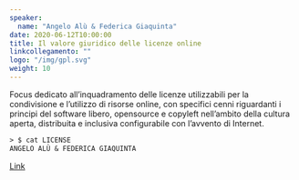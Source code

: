 ```yaml
---
speaker:
  name: "Angelo Alù & Federica Giaquinta"
date: 2020-06-12T10:00:00
title: Il valore giuridico delle licenze online
linkcollegamento: ""
logo: "/img/gpl.svg"
weight: 10
---
```


Focus dedicato all’inquadramento delle licenze utilizzabili per la condivisione e l’utilizzo di risorse online, con specifici cenni riguardanti i principi del software libero, opensource e copyleft nell’ambito della cultura aperta, distribuita e inclusiva configurabile con l’avvento di Internet.

```txt
> $ cat LICENSE
ANGELO ALÙ & FEDERICA GIAQUINTA
```

[Link](https://teams.microsoft.com/l/meetup-join/19%3ameeting_MWM5ZTQ5OTItMWViMi00MmQ5LThiY2ItYjdkOTk5ZTAyZThm%40thread.v2/0?context=%7b%22Tid%22%3a%22baeefbc8-3c8b-4382-9126-e86bfef46ce6%22%2c%22Oid%22%3a%22fe95f41d-f044-4662-8620-449bb74cc457%22%7d) 